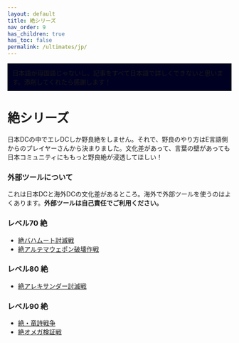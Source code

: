 ```yaml
---
layout: default
title: 絶シリーズ
nav_order: 9
has_children: true
has_toc: false
permalink: /ultimates/jp/
---
```


<div style="background-color: #002 ; padding: 10px; border: 1px solid;">
日本語が母国語じゃないし、記事をすべて日本語で詳しくできないと思います。添削してくれたら感謝します！</div>

# 絶シリーズ

日本DCの中でエレDCしか野良絶をしません。それで、野良のやり方はE言語側からのプレイヤーさんから決まりました。文化差があって、言葉の壁があっても日本コミュニティにももっと野良絶が浸透してほしい！

### 外部ツールについて

これは日本DCと海外DCの文化差があるところ。海外で外部ツールを使うのはよくあります。**外部ツールは自己責任でご利用ください。**

### レベル70 絶

- [絶バハムート討滅戦](ucob/index.jp.md)
- [絶アルテマウェポン破壊作戦](uwu/index.jp.md)

### レベル80 絶

- [絶アレキサンダー討滅戦](tea/index.jp.md)

### レベル90 絶

- [絶・竜詩戦争](dsr/index.jp.md)
- [絶オメガ検証戦](top/index.jp.md)

